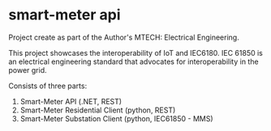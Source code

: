 # smart-meter api
Project create as part of the Author's MTECH: Electrical Engineering.

This project showcases the interoperability of IoT and IEC6180. IEC 61850 is an electrical engineering standard that advocates for interoperability in the power grid.

Consists of three parts:
1) Smart-Meter API (.NET, REST)
2) Smart-Meter Residential Client (python, REST)
3) Smart-Meter Substation Client (python, IEC61850 - MMS)
